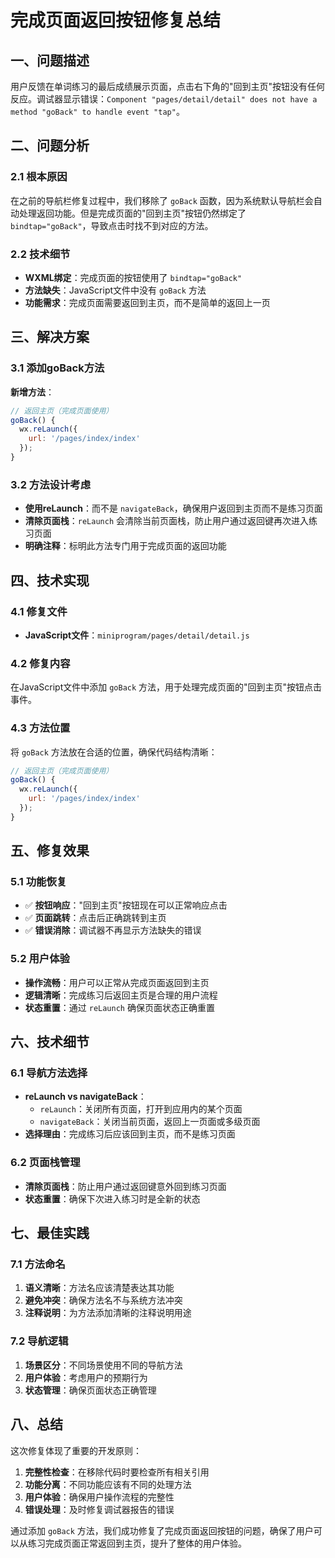 # 完成页面返回按钮修复总结

## 一、问题描述

用户反馈在单词练习的最后成绩展示页面，点击右下角的"回到主页"按钮没有任何反应。调试器显示错误：`Component "pages/detail/detail" does not have a method "goBack" to handle event "tap"`。

## 二、问题分析

### 2.1 根本原因
在之前的导航栏修复过程中，我们移除了 `goBack` 函数，因为系统默认导航栏会自动处理返回功能。但是完成页面的"回到主页"按钮仍然绑定了 `bindtap="goBack"`，导致点击时找不到对应的方法。

### 2.2 技术细节
- **WXML绑定**：完成页面的按钮使用了 `bindtap="goBack"`
- **方法缺失**：JavaScript文件中没有 `goBack` 方法
- **功能需求**：完成页面需要返回到主页，而不是简单的返回上一页

## 三、解决方案

### 3.1 添加goBack方法
**新增方法**：
```javascript
// 返回主页（完成页面使用）
goBack() {
  wx.reLaunch({
    url: '/pages/index/index'
  });
}
```

### 3.2 方法设计考虑
- **使用reLaunch**：而不是 `navigateBack`，确保用户返回到主页而不是练习页面
- **清除页面栈**：`reLaunch` 会清除当前页面栈，防止用户通过返回键再次进入练习页面
- **明确注释**：标明此方法专门用于完成页面的返回功能

## 四、技术实现

### 4.1 修复文件
- **JavaScript文件**：`miniprogram/pages/detail/detail.js`

### 4.2 修复内容
在JavaScript文件中添加 `goBack` 方法，用于处理完成页面的"回到主页"按钮点击事件。

### 4.3 方法位置
将 `goBack` 方法放在合适的位置，确保代码结构清晰：
```javascript
// 返回主页（完成页面使用）
goBack() {
  wx.reLaunch({
    url: '/pages/index/index'
  });
}
```

## 五、修复效果

### 5.1 功能恢复
- ✅ **按钮响应**："回到主页"按钮现在可以正常响应点击
- ✅ **页面跳转**：点击后正确跳转到主页
- ✅ **错误消除**：调试器不再显示方法缺失的错误

### 5.2 用户体验
- **操作流畅**：用户可以正常从完成页面返回到主页
- **逻辑清晰**：完成练习后返回主页是合理的用户流程
- **状态重置**：通过 `reLaunch` 确保页面状态正确重置

## 六、技术细节

### 6.1 导航方法选择
- **reLaunch vs navigateBack**：
  - `reLaunch`：关闭所有页面，打开到应用内的某个页面
  - `navigateBack`：关闭当前页面，返回上一页面或多级页面
- **选择理由**：完成练习后应该回到主页，而不是练习页面

### 6.2 页面栈管理
- **清除页面栈**：防止用户通过返回键意外回到练习页面
- **状态重置**：确保下次进入练习时是全新的状态

## 七、最佳实践

### 7.1 方法命名
1. **语义清晰**：方法名应该清楚表达其功能
2. **避免冲突**：确保方法名不与系统方法冲突
3. **注释说明**：为方法添加清晰的注释说明用途

### 7.2 导航逻辑
1. **场景区分**：不同场景使用不同的导航方法
2. **用户体验**：考虑用户的预期行为
3. **状态管理**：确保页面状态正确管理

## 八、总结

这次修复体现了重要的开发原则：

1. **完整性检查**：在移除代码时要检查所有相关引用
2. **功能分离**：不同功能应该有不同的处理方法
3. **用户体验**：确保用户操作流程的完整性
4. **错误处理**：及时修复调试器报告的错误

通过添加 `goBack` 方法，我们成功修复了完成页面返回按钮的问题，确保了用户可以从练习完成页面正常返回到主页，提升了整体的用户体验。
